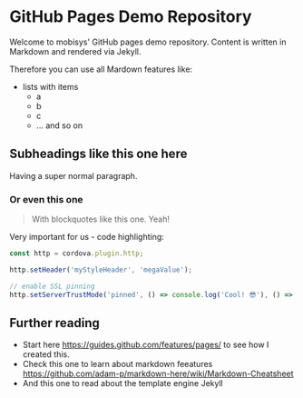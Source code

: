 # GitHub Pages Demo Repository

Welcome to mobisys' GitHub pages demo repository. Content is written in Markdown and rendered via Jekyll.

Therefore you can use all Mardown features like:

* lists with items
  * a
  * b
  * c
  * ... and so on

## Subheadings like this one here
Having a super normal paragraph.

### Or even this one
> With blockquotes  like this one. Yeah!

Very important for us - code highlighting:
```js
const http = cordova.plugin.http;

http.setHeader('myStyleHeader', 'megaValue');

// enable SSL pinning
http.setServerTrustMode('pinned', () => console.log('Cool! 😎'), () => console.log('Not cool! 😭'));

```

## Further reading
* Start here https://guides.github.com/features/pages/ to see how I created this.
* Check this one to learn about markdown feeatures https://github.com/adam-p/markdown-here/wiki/Markdown-Cheatsheet
* And this one to read about the template engine Jekyll
